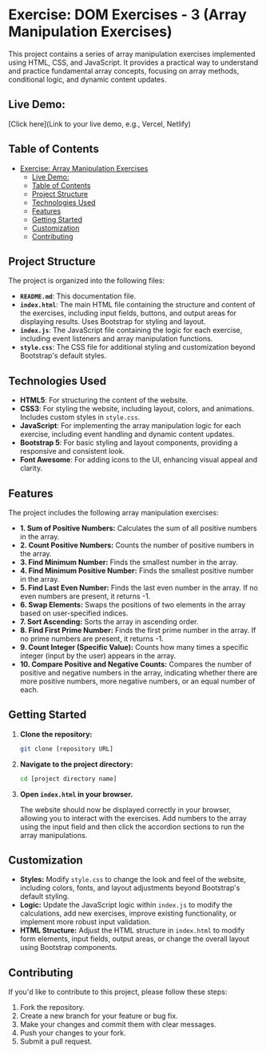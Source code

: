 # Exercise: DOM Exercises - 3 (Array Manipulation Exercises)

This project contains a series of array manipulation exercises implemented using HTML, CSS, and JavaScript. It provides a practical way to understand and practice fundamental array concepts, focusing on array methods, conditional logic, and dynamic content updates.

## Live Demo:
[Click here](Link to your live demo, e.g., Vercel, Netlify)

## Table of Contents

- [Exercise: Array Manipulation Exercises](#exercise-array-manipulation-exercises)
  - [Live Demo:](#live-demo)
  - [Table of Contents](#table-of-contents)
  - [Project Structure](#project-structure)
  - [Technologies Used](#technologies-used)
  - [Features](#features)
  - [Getting Started](#getting-started)
  - [Customization](#customization)
  - [Contributing](#contributing)

## Project Structure

The project is organized into the following files:

- **`README.md`**: This documentation file.
- **`index.html`**: The main HTML file containing the structure and content of the exercises, including input fields, buttons, and output areas for displaying results.  Uses Bootstrap for styling and layout.
- **`index.js`**: The JavaScript file containing the logic for each exercise, including event listeners and array manipulation functions.
- **`style.css`**: The CSS file for additional styling and customization beyond Bootstrap's default styles.

## Technologies Used

- **HTML5**: For structuring the content of the website.
- **CSS3**: For styling the website, including layout, colors, and animations.  Includes custom styles in `style.css`.
- **JavaScript**: For implementing the array manipulation logic for each exercise, including event handling and dynamic content updates.
- **Bootstrap 5**: For basic styling and layout components, providing a responsive and consistent look.
- **Font Awesome**: For adding icons to the UI, enhancing visual appeal and clarity.

## Features

The project includes the following array manipulation exercises:

- **1. Sum of Positive Numbers:** Calculates the sum of all positive numbers in the array.
- **2. Count Positive Numbers:** Counts the number of positive numbers in the array.
- **3. Find Minimum Number:** Finds the smallest number in the array.
- **4. Find Minimum Positive Number:** Finds the smallest positive number in the array.
- **5. Find Last Even Number:** Finds the last even number in the array. If no even numbers are present, it returns -1.
- **6. Swap Elements:** Swaps the positions of two elements in the array based on user-specified indices.
- **7. Sort Ascending:** Sorts the array in ascending order.
- **8. Find First Prime Number:** Finds the first prime number in the array. If no prime numbers are present, it returns -1.
- **9. Count Integer (Specific Value):** Counts how many times a specific integer (input by the user) appears in the array.
- **10. Compare Positive and Negative Counts:** Compares the number of positive and negative numbers in the array, indicating whether there are more positive numbers, more negative numbers, or an equal number of each.

## Getting Started

1.  **Clone the repository:**

    ```bash
    git clone [repository URL]
    ```

2.  **Navigate to the project directory:**

    ```bash
    cd [project directory name]
    ```

3.  **Open `index.html` in your browser.**

    The website should now be displayed correctly in your browser, allowing you to interact with the exercises. Add numbers to the array using the input field and then click the accordion sections to run the array manipulations.

## Customization

-   **Styles:** Modify `style.css` to change the look and feel of the website, including colors, fonts, and layout adjustments beyond Bootstrap's default styling.
-   **Logic:** Update the JavaScript logic within `index.js` to modify the calculations, add new exercises, improve existing functionality, or implement more robust input validation.
-   **HTML Structure:** Adjust the HTML structure in `index.html` to modify form elements, input fields, output areas, or change the overall layout using Bootstrap components.

## Contributing

If you'd like to contribute to this project, please follow these steps:

1.  Fork the repository.
2.  Create a new branch for your feature or bug fix.
3.  Make your changes and commit them with clear messages.
4.  Push your changes to your fork.
5.  Submit a pull request.
